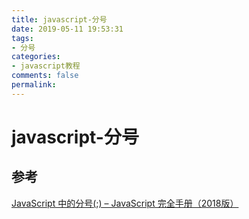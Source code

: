 ```yaml
---
title: javascript-分号
date: 2019-05-11 19:53:31
tags:
- 分号
categories:
- javascript教程
comments: false
permalink:
---
```


# javascript-分号

## 参考

[JavaScript 中的分号(;) – JavaScript 完全手册（2018版）](https://www.html.cn/archives/10061)